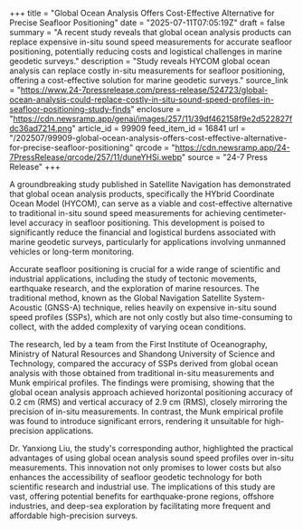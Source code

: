 +++
title = "Global Ocean Analysis Offers Cost-Effective Alternative for Precise Seafloor Positioning"
date = "2025-07-11T07:05:19Z"
draft = false
summary = "A recent study reveals that global ocean analysis products can replace expensive in-situ sound speed measurements for accurate seafloor positioning, potentially reducing costs and logistical challenges in marine geodetic surveys."
description = "Study reveals HYCOM global ocean analysis can replace costly in-situ measurements for seafloor positioning, offering a cost-effective solution for marine geodetic surveys."
source_link = "https://www.24-7pressrelease.com/press-release/524723/global-ocean-analysis-could-replace-costly-in-situ-sound-speed-profiles-in-seafloor-positioning-study-finds"
enclosure = "https://cdn.newsramp.app/genai/images/257/11/39df462158f9e2d522827fdc36ad7214.png"
article_id = 99909
feed_item_id = 16841
url = "/202507/99909-global-ocean-analysis-offers-cost-effective-alternative-for-precise-seafloor-positioning"
qrcode = "https://cdn.newsramp.app/24-7PressRelease/qrcode/257/11/duneYHSi.webp"
source = "24-7 Press Release"
+++

<p>A groundbreaking study published in Satellite Navigation has demonstrated that global ocean analysis products, specifically the HYbrid Coordinate Ocean Model (HYCOM), can serve as a viable and cost-effective alternative to traditional in-situ sound speed measurements for achieving centimeter-level accuracy in seafloor positioning. This development is poised to significantly reduce the financial and logistical burdens associated with marine geodetic surveys, particularly for applications involving unmanned vehicles or long-term monitoring.</p><p>Accurate seafloor positioning is crucial for a wide range of scientific and industrial applications, including the study of tectonic movements, earthquake research, and the exploration of marine resources. The traditional method, known as the Global Navigation Satellite System-Acoustic (GNSS-A) technique, relies heavily on expensive in-situ sound speed profiles (SSPs), which are not only costly but also time-consuming to collect, with the added complexity of varying ocean conditions.</p><p>The research, led by a team from the First Institute of Oceanography, Ministry of Natural Resources and Shandong University of Science and Technology, compared the accuracy of SSPs derived from global ocean analysis with those obtained from traditional in-situ measurements and Munk empirical profiles. The findings were promising, showing that the global ocean analysis approach achieved horizontal positioning accuracy of 0.2 cm (RMS) and vertical accuracy of 2.9 cm (RMS), closely mirroring the precision of in-situ measurements. In contrast, the Munk empirical profile was found to introduce significant errors, rendering it unsuitable for high-precision applications.</p><p>Dr. Yanxiong Liu, the study's corresponding author, highlighted the practical advantages of using global ocean analysis sound speed profiles over in-situ measurements. This innovation not only promises to lower costs but also enhances the accessibility of seafloor geodetic technology for both scientific research and industrial use. The implications of this study are vast, offering potential benefits for earthquake-prone regions, offshore industries, and deep-sea exploration by facilitating more frequent and affordable high-precision surveys.</p>